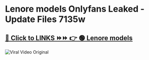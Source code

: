 
 # Lenore models Onlyfans Leaked - Update Files 7135w

## <h2><a href="https://clipsfans.com/Lenore_models&ref=git">🔗 Click to LINKS ⏩⏩ 👉 🟢 Lenore models </a></h2>

<a href="https://clipsfans.com/Lenore_models&ref=git" rel="nofollow" data-target="animated-image.originalLink"><img src="https://i.ibb.co.com/xMMVF88/686577567.gif" alt="Viral Video Original" style="max-width: 100%; display: inline-block;" data-target="animated-image.originalImage"></a>

